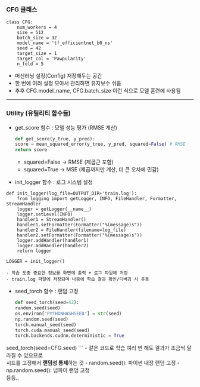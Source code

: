 ### CFG 클래스
```
class CFG:
    num_workers = 4
    size = 512
    batch_size = 32
    model_name = 'tf_efficientnet_b0_ns'
    seed = 42
    target_size = 1
    target_col = 'Pawpularity'
    n_fold = 5
```

- 머신러닝 설정(Config) 저장해두는 공간
- 한 번에 여러 설정 모아서 관리하면 유지보수 쉬움
- 추후 CFG.model_name, CFG.batch_size 이런 식으로 모델 훈련에 사용됨

-------


### Utility (유틸리티 함수들)
- get_score 함수 : 모델 성능 평가 (RMSE 계산)
    ```py
    def get_score(y_true, y_pred):
    score = mean_squared_error(y_true, y_pred, squared=False) # RMSE
    return score
    ```
    - squared=False → RMSE (제곱근 포함)
    - squared=True → MSE (제곱까지만 계산, 더 큰 오차에 민감)

- init_logger 함수 : 로그 시스템 설정
```PY
def init_logger(log_file=OUTPUT_DIR+'train.log'):
    from logging import getLogger, INFO, FileHandler, Formatter, StreamHandler
    logger = getLogger(__name__)
    logger.setLevel(INFO)
    handler1 = StreamHandler()
    handler1.setFormatter(Formatter("%(message)s"))
    handler2 = FileHandler(filename=log_file)
    handler2.setFormatter(Formatter("%(message)s"))
    logger.addHandler(handler1)
    logger.addHandler(handler2)
    return logger

LOGGER = init_logger()
```
    - 학습 도중 중요한 정보를 화면에 출력 + 로그 파일에 저장
    - train.log 파일에 저장되며 나중에 학습 결과 확인/디버깅 시 유용

- seed_torch 함수 : 랜덤 고정
    ```py
    def seed_torch(seed=42):
    random.seed(seed)
    os.environ['PYTHONHASHSEED'] = str(seed)
    np.random.seed(seed)
    torch.manual_seed(seed)
    torch.cuda.manual_seed(seed)
    torch.backends.cudnn.deterministic = True

seed_torch(seed=CFG.seed)
    ```
    - 같은 코드로 학습 여러 번 해도 결과가 조금씩 달라질 수 있으므로<br/>
    시드를 고정해서 **랜덤성 통제**하는 것
        - random.seed(): 파이썬 내장 랜덤 고정
        - np.random.seed(): 넘파이 랜덤 고정<br/>
        등등..


